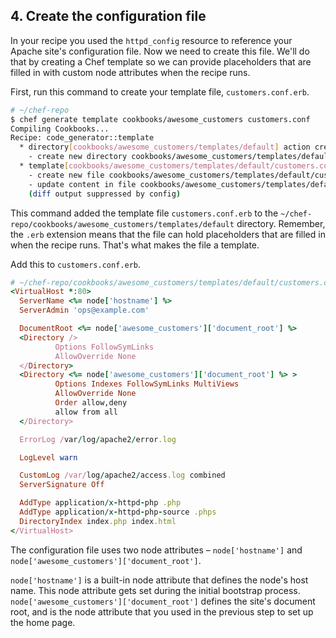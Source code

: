 ## 4. Create the configuration file

In your recipe you used the `httpd_config` resource to reference your Apache site's configuration file. Now we need to create this file. We'll do that by creating a Chef template so we can provide placeholders that are filled in with custom node attributes when the recipe runs.

First, run this command to create your template file, <code class="file-path">customers.conf.erb</code>.

```bash
# ~/chef-repo
$ chef generate template cookbooks/awesome_customers customers.conf
Compiling Cookbooks...
Recipe: code_generator::template
  * directory[cookbooks/awesome_customers/templates/default] action create
    - create new directory cookbooks/awesome_customers/templates/default
  * template[cookbooks/awesome_customers/templates/default/customers.conf.erb] action create
    - create new file cookbooks/awesome_customers/templates/default/customers.conf.erb
    - update content in file cookbooks/awesome_customers/templates/default/customers.conf.erb from none to e3b0c4
    (diff output suppressed by config)
```

This command added the template file <code class="file-path">customers.conf.erb</code> to the <code class="file-path">~/chef-repo/cookbooks/awesome_customers/templates/default</code> directory. Remember, the <code class="file-path">.erb</code> extension means that the file can hold placeholders that are filled in when the recipe runs. That's what makes the file a template.

Add this to <code class="file-path">customers.conf.erb</code>.

```ruby
# ~/chef-repo/cookbooks/awesome_customers/templates/default/customers.conf.erb
<VirtualHost *:80>
  ServerName <%= node['hostname'] %>
  ServerAdmin 'ops@example.com'

  DocumentRoot <%= node['awesome_customers']['document_root'] %>
  <Directory />
          Options FollowSymLinks
          AllowOverride None
  </Directory>
  <Directory <%= node['awesome_customers']['document_root'] %> >
          Options Indexes FollowSymLinks MultiViews
          AllowOverride None
          Order allow,deny
          allow from all
  </Directory>

  ErrorLog /var/log/apache2/error.log

  LogLevel warn

  CustomLog /var/log/apache2/access.log combined
  ServerSignature Off

  AddType application/x-httpd-php .php
  AddType application/x-httpd-php-source .phps
  DirectoryIndex index.php index.html
</VirtualHost>
```

The configuration file uses two node attributes &ndash; `node['hostname']` and `node['awesome_customers']['document_root']`.

`node['hostname']` is a built-in node attribute that defines the node's host name. This node attribute gets set during the initial bootstrap process. `node['awesome_customers']['document_root']` defines the site's document root, and is the node attribute that you used in the previous step to set up the home page.
